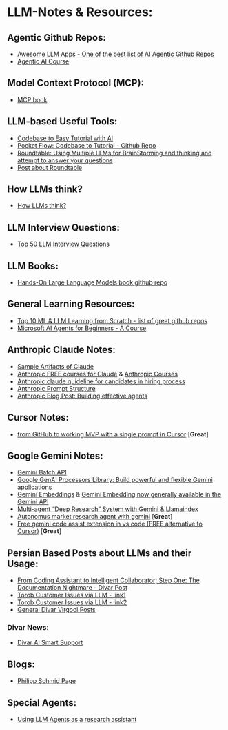 # LLM-Notes & Resources:

## Agentic Github Repos:
- [Awesome LLM Apps - One of the best list of AI Agentic Github Repos](https://github.com/Shubhamsaboo/awesome-llm-apps)
- [Agentic AI Course](https://www.linkedin.com/posts/paoloperrone_15000-people-paid-2500-for-this-agentic-activity-7367305597186207744-RosX?utm_source=share&utm_medium=member_desktop&rcm=ACoAAAgksdYBFu3_vG0bwXWdh93rSqV1J1ghMP4)  

## Model Context Protocol (MCP):
- [MCP book](https://www.linkedin.com/posts/akshay-pachaar_an-illustrated-guide-to-mcp-activity-7344360322851344384-DBnc?utm_source=share&utm_medium=member_desktop&rcm=ACoAAAgksdYBFu3_vG0bwXWdh93rSqV1J1ghMP4)  

## LLM-based Useful Tools:
- [Codebase to Easy Tutorial with AI](https://code2tutorial.com/)
- [Pocket Flow: Codebase to Tutorial - Github Repo](https://github.com/The-Pocket/PocketFlow-Tutorial-Codebase-Knowledge)
- [Roundtable: Using Multiple LLMs for BrainStorming and thinking and attempt to answer your questions](https://roundtable.now/)  
- [Post about Roundtable](https://x.com/soh3il/status/1942593455177220578)  

## How LLMs think?
- [How LLMs think?](https://www.linkedin.com/posts/ravid-shwartz-ziv-8bb18761_you-know-all-those-arguments-that-llms-think-activity-7333886415568605186-LA54?utm_source=share&utm_medium=member_android&rcm=ACoAAAgksdYBFu3_vG0bwXWdh93rSqV1J1ghMP4)  

## LLM Interview Questions:
- [Top 50 LLM Interview Questions](https://www.linkedin.com/posts/maxime-labonne_top-50-llm-interview-questions-activity-7345384063345602560-1-T1?utm_source=share&utm_medium=member_desktop&rcm=ACoAAAgksdYBFu3_vG0bwXWdh93rSqV1J1ghMP4)  

## LLM Books:
- [Hands-On Large Language Models book github repo](https://www.linkedin.com/posts/charlywargnier_7-github-repos-that-make-you-feel-unstoppable-activity-7344990777166426112-McxS?utm_source=share&utm_medium=member_android&rcm=ACoAAAgksdYBFu3_vG0bwXWdh93rSqV1J1ghMP4)  

## General Learning Resources:
- [Top 10 ML & LLM Learning from Scratch - list of great github repos](https://www.linkedin.com/posts/stasbel_if-i-had-to-learn-aiml-from-scratch-id-activity-7348298539246022656-2shJ?utm_source=share&utm_medium=member_desktop&rcm=ACoAAAgksdYBFu3_vG0bwXWdh93rSqV1J1ghMP4)
- [Microsoft AI Agents for Beginners - A Course](https://github.com/microsoft/ai-agents-for-beginners)  

## Anthropic Claude Notes:
- [Sample Artifacts of Claude](https://www.linkedin.com/posts/anthropicresearch_a-roundup-of-claude-artifacts-built-this-activity-7345860181697740800-Aed3?utm_source=share&utm_medium=member_desktop&rcm=ACoAAAgksdYBFu3_vG0bwXWdh93rSqV1J1ghMP4)
- [Anthropic FREE courses for Claude](https://www.linkedin.com/posts/stasbel_anthropic-just-launched-free-courses-for-activity-7349469259166588928-PErS?utm_source=share&utm_medium=member_desktop&rcm=ACoAAAgksdYBFu3_vG0bwXWdh93rSqV1J1ghMP4) & [Anthropic Courses](https://anthropic.skilljar.com/)
- [Anthropic claude guideline for candidates in hiring process](https://www.linkedin.com/posts/gouldjames_guidance-on-candidates-ai-usage-activity-7349158858285535235-ijTy?utm_source=share&utm_medium=member_desktop&rcm=ACoAAAgksdYBFu3_vG0bwXWdh93rSqV1J1ghMP4)
- [Anthropic Prompt Structure](https://www.linkedin.com/posts/omarsar_anthropic-continues-to-crush-it-with-these-activity-7364408327130292225-Itab?utm_source=share&utm_medium=member_desktop&rcm=ACoAAAgksdYBFu3_vG0bwXWdh93rSqV1J1ghMP4)
- [Anthropic Blog Post: Building effective agents](https://www.anthropic.com/engineering/building-effective-agents)  

## Cursor Notes:
- [from GitHub to working MVP with a single prompt in Cursor](https://www.linkedin.com/posts/eric-vyacheslav-156273169_you-can-now-go-from-github-readme-to-working-activity-7366424429620326402-vCUj?utm_source=share&utm_medium=member_desktop&rcm=ACoAAAgksdYBFu3_vG0bwXWdh93rSqV1J1ghMP4) [**Great**]  

## Google Gemini Notes:
- [Gemini Batch API](https://www.linkedin.com/posts/philipp-schmid-a6a2bb196_gemini-api-now-supports-batch-mode-with-50-activity-7348003895790514177-fjJu?utm_source=share&utm_medium=member_desktop&rcm=ACoAAAgksdYBFu3_vG0bwXWdh93rSqV1J1ghMP4)
- [Google GenAI Processors Library: Build powerful and flexible Gemini applications](https://www.linkedin.com/posts/philipp-schmid-a6a2bb196_new-open-source-python-library-from-google-activity-7349320912199991296-nwJw?utm_source=share&utm_medium=member_desktop&rcm=ACoAAAgksdYBFu3_vG0bwXWdh93rSqV1J1ghMP4)
- [Gemini Embeddings](https://www.linkedin.com/posts/philipp-schmid-a6a2bb196_gemini-embeddings-general-available-first-activity-7350573241934962691-iT9N?utm_source=share&utm_medium=member_desktop&rcm=ACoAAAgksdYBFu3_vG0bwXWdh93rSqV1J1ghMP4)  & [Gemini Embedding now generally available in the Gemini API](https://developers.googleblog.com/en/gemini-embedding-available-gemini-api/)
- [Multi-agent “Deep Research” System with Gemini & Llamaindex](https://www.linkedin.com/posts/philipp-schmid-a6a2bb196_new-guide-learn-how-to-build-a-multi-agent-activity-7350600883023355905-89YX?utm_source=share&utm_medium=member_desktop&rcm=ACoAAAgksdYBFu3_vG0bwXWdh93rSqV1J1ghMP4)
- [Autonomus market research agent with gemini](https://www.linkedin.com/posts/philipp-schmid-a6a2bb196_new-guide-build-an-autonomous-market-research-activity-7363963594432028673-Xzpd?utm_source=share&utm_medium=member_desktop&rcm=ACoAAAgksdYBFu3_vG0bwXWdh93rSqV1J1ghMP4) [**Great**]  
- [Free gemini code assist extension in vs code (FREE alternative to Cursor)](https://www.linkedin.com/posts/stasbel_friendly-reminder-that-google-has-a-free-activity-7347957779300610049-D_j7?utm_source=share&utm_medium=member_desktop&rcm=ACoAAAgksdYBFu3_vG0bwXWdh93rSqV1J1ghMP4) [**Great**]   

## Persian Based Posts about LLMs and their Usage:
- [From Coding Assistant to Intelligent Collaborator; Step One: The Documentation Nightmare - Divar Post](https://virgool.io/@divar/%D8%A7%D8%B2-%D8%AF%D8%B3%D8%AA%DB%8C%D8%A7%D8%B1-%DA%A9%D8%AF%D9%86%D9%88%DB%8C%D8%B3-%D8%AA%D8%A7-%D9%87%D9%85%DA%A9%D8%A7%D8%B1-%D9%87%D9%88%D8%B4%D9%85%D9%86%D8%AF-%DA%AF%D8%A7%D9%85-%D8%A7%D9%88%D9%84-%DA%A9%D8%A7%D8%A8%D9%88%D8%B3-%D9%85%D8%B3%D8%AA%D9%86%D8%AF%D8%B3%D8%A7%D8%B2%DB%8C-jx7vhznchc9w)  
- [Torob Customer Issues via LLM - link1](https://www.linkedin.com/posts/aref-sadeghian-332b4026b_%D8%AF%D8%B1-%D8%A8%D8%B3%DB%8C%D8%A7%D8%B1%DB%8C-%D8%A7%D8%B2-%DA%A9%D8%B3%D8%A8%D9%88%DA%A9%D8%A7%D8%B1%D9%87%D8%A7-%D8%B1%D9%88%D8%B2%D8%A7%D9%86%D9%87-%D8%B5%D8%AF%D9%87%D8%A7-%D8%AA%D8%A7-%D9%87%D8%B2%D8%A7%D8%B1%D8%A7%D9%86-activity-7345402017093201921-ydeN/?utm_source=share&utm_medium=member_android&rcm=ACoAACca5foB_JajH9ghUJ8CiduJGdZae1h8reY)
- [Torob Customer Issues via LLM - link2](https://techblog.torob.com/%D9%88%D8%A7%DA%AF%D8%B0%D8%A7%D8%B1%DB%8C-%DB%8C%DA%A9-%DA%AF%D8%B1%D8%AF%D8%B4-%DA%A9%D8%A7%D8%B1-%D9%BE%DB%8C%DA%86%DB%8C%D8%AF%D9%87-%D8%A8%D9%87-%D9%87%D9%88%D8%B4-%D9%85%D8%B5%D9%86%D9%88%D8%B9%DB%8C-%D9%85%D9%88%D9%84%D8%AF-ry5ycs75am91)
- [General Divar Virgool Posts](https://virgool.io/@divar)  

### Divar News:
- [Divar AI Smart Support](https://divar.news/divar-ai-smart-support/)  

## Blogs:
- [Philipp Schmid Page](https://www.philschmid.de/)  

## Special Agents:
- [Using LLM Agents as a research assistant](https://www.linkedin.com/posts/samuel-schmidgall-288632162_excited-to-announce-that-our-paper-agent-activity-7364035100352602118-fk3r?utm_source=share&utm_medium=member_desktop&rcm=ACoAAAgksdYBFu3_vG0bwXWdh93rSqV1J1ghMP4)
